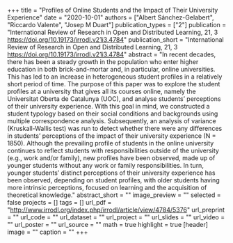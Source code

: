 +++
title = "Profiles of Online Students and the Impact of Their University Experience"
date = "2020-10-01"
authors = ["Albert Sánchez-Gelabert", "Riccardo Valente", "Josep M Duart"]
publication_types = ["2"]
publication = "International Review of Research in Open and Distributed Learning, 21, 3 https://doi.org/10.19173/irrodl.v21i3.4784"
publication_short = "International Review of Research in Open and Distributed Learning, 21, 3 https://doi.org/10.19173/irrodl.v21i3.4784"
abstract = "In recent decades, there has been a steady growth in the population who enter higher education in both brick-and-mortar and, in particular, online universities. This has led to an increase in heterogeneous student profiles in a relatively short period of time. The purpose of this paper was to explore the student profiles at a university that gives all its courses online, namely the Universitat Oberta de Catalunya (UOC), and analyse students’ perceptions of their university experience. With this goal in mind, we constructed a student typology based on their social conditions and backgrounds using multiple correspondence analysis. Subsequently, an analysis of variance (Kruskall-Wallis test) was run to detect whether there were any differences in students’ perceptions of the impact of their university experience (N = 1850). Although the prevailing profile of students in the online university continues to reflect students with responsibilities outside of the university (e.g., work and/or family), new profiles have been observed, made up of younger students without any work or family responsibilities. In turn, younger students’ distinct perceptions of their university experience has been observed, depending on student profiles, with older students having more intrinsic perceptions, focused on learning and the acquisition of theoretical knowledge."
abstract_short = ""
image_preview = ""
selected = false
projects = []
tags = []
url_pdf = "http://www.irrodl.org/index.php/irrodl/article/view/4784/5376"
url_preprint = ""
url_code = ""
url_dataset = ""
url_project = ""
url_slides = ""
url_video = ""
url_poster = ""
url_source = ""
math = true
highlight = true
[header]
image = ""
caption = ""
+++
